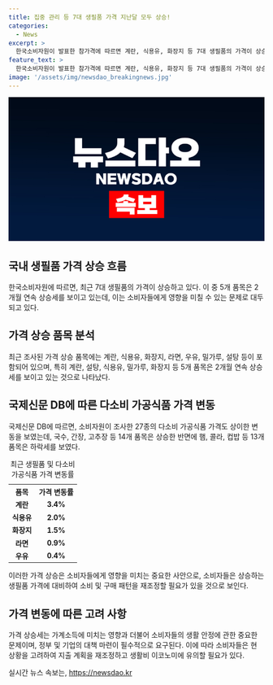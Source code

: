 ```yaml
---
title: 집중 관리 등 7대 생필품 가격 지난달 모두 상승!
categories:
  - News
excerpt: >
  한국소비자원이 발표한 참가격에 따르면 계란, 식용유, 화장지 등 7대 생필품의 가격이 상승했다. 이 중 5개 품목은 2개월째 상승세를 보이고 있으며, 전월 대비 우유, 계란, 밀가루, 식용유, 화장지, 설탕 등 6개 품목이 오르고 라면만 하락했다. 또한, 다소비 가공식품 27종의 가격 역시 상승하거나 하락하는 경향을 보였다.
feature_text: >
  한국소비자원이 발표한 참가격에 따르면 계란, 식용유, 화장지 등 7대 생필품의 가격이 상승했다. 이 중 5개 품목은 2개월째 상승세를 보이고 있으며, 전월 대비 우유, 계란, 밀가루, 식용유, 화장지, 설탕 등 6개 품목이 오르고 라면만 하락했다. 또한, 다소비 가공식품 27종의 가격 역시 상승하거나 하락하는 경향을 보였다.
image: '/assets/img/newsdao_breakingnews.jpg'
---
```


<p><img src="/assets/img/newsdao_breakingnews.jpg" alt="bookingtag 속보" /></p>

<h2 data-ke-size="size26">국내 생필품 가격 상승 흐름</h2>

<p data-ke-size="size16">한국소비자원에 따르면, 최근 7대 생필품의 가격이 상승하고 있다. 이 중 5개 품목은 2개월 연속 상승세를 보이고 있는데, 이는 소비자들에게 영향을 미칠 수 있는 문제로 대두되고 있다.</p>

<h2 data-ke-size="size26">가격 상승 품목 분석</h2>

<p data-ke-size="size16">최근 조사된 가격 상승 품목에는 계란, 식용유, 화장지, 라면, 우유, 밀가루, 설탕 등이 포함되어 있으며, 특히 계란, 설탕, 식용유, 밀가루, 화장지 등 5개 품목은 2개월 연속 상승세를 보이고 있는 것으로 나타났다.</p>

<h2 data-ke-size="size26">국제신문 DB에 따른 다소비 가공식품 가격 변동</h2>

<p data-ke-size="size16">국제신문 DB에 따르면, 소비자원이 조사한 27종의 다소비 가공식품 가격도 상이한 변동을 보였는데, 국수, 간장, 고추장 등 14개 품목은 상승한 반면에 햄, 콜라, 컵밥 등 13개 품목은 하락세를 보였다.</p>

<table>
  <caption>최근 생필품 및 다소비 가공식품 가격 변동률</caption>
  <tr>
    <th scope="col">품목</th>
    <th scope="col">가격 변동률</th>
  </tr>
  <tr>
    <td style="text-align: center; height: 17px;"><b>계란</b></td>
    <td style="text-align: center; height: 17px;"><b>3.4%</b></td>
  </tr>
  <tr>
    <td style="text-align: center; height: 17px;"><b>식용유</b></td>
    <td style="text-align: center; height: 17px;"><b>2.0%</b></td>
  </tr>
  <tr>
    <td style="text-align: center; height: 17px;"><b>화장지</b></td>
    <td style="text-align: center; height: 17px;"><b>1.5%</b></td>
  </tr>
  <tr>
    <td style="text-align: center; height: 17px;"><b>라면</b></td>
    <td style="text-align: center; height: 17px;"><b>0.9%</b></td>
  </tr>
  <tr>
    <td style="text-align: center; height: 17px;"><b>우유</b></td>
    <td style="text-align: center; height: 17px;"><b>0.4%</b></td>
  </tr>
</table>

<p data-ke-size="size16">이러한 가격 상승은 소비자들에게 영향을 미치는 중요한 사안으로, 소비자들은 상승하는 생필품 가격에 대비하여 소비 및 구매 패턴을 재조정할 필요가 있을 것으로 보인다.</p>

<h2 data-ke-size="size26">가격 변동에 따른 고려 사항</h2>

<p data-ke-size="size16">가격 상승세는 가계소득에 미치는 영향과 더불어 소비자들의 생활 안정에 관한 중요한 문제이며, 정부 및 기업의 대책 마련이 필수적으로 요구된다. 이에 따라 소비자들은 현 상황을 고려하여 지출 계획을 재조정하고 생활비 이코노미에 유의할 필요가 있다.</p>
실시간 뉴스 속보는, <a href="https://newsdao.kr" rel="dofollow">https://newsdao.kr</a>


